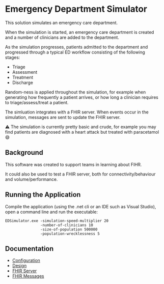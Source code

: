 # Emergency Department Simulator

This solution simulates an emergency care department.

When the simulation is started, an emergency care department is created and a number of clinicians
are added to the department. 

As the simulation progresses, patients admitted to the department and 
progressed through a typical ED workflow consisting of the following stages:

* Triage
* Assessment
* Treatment 
* Discharge

Random-ness is applied throughout the simulation, for example when generating how frequently 
a patient arrives, or how long a clinician requires to triage/assess/treat a patient.

The simluation integrates with a FHIR server. When events occur in the simulation, 
messages are sent to update the FHIR server.

⚠️ The simulation is currently pretty basic and crude, for example you may find patients are diagnosed
with a heart attack but treated with paracetamol 😄  

## Background

This software was created to support teams in learning about FIHR. 

It could also be used to test a FHIR server, both for connectivity/behaviour
and volume/performance.

## Running the Application

Compile the application (using the .net cli or an IDE such as Visual Studio), open a command line and run the executable:

```
EDSimulator.exe -simulation-speed-multiplier 20 
                -number-of-clinicians 10 
                -size-of-population 500000 
                -population-wrecklessness 5
```

## Documentation

* [Configuration](./docs/Configuration.md)
* [Design](./docs/Design.md)
* [FHIR Server](./docs/FHIRServer.md)
* [FHIR Messages](./docs/FHIRMessages.md) 
